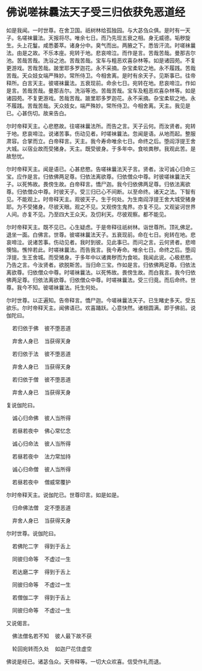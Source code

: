 # 佛说嗟袜曩法天子受三归依获免恶道经

如是我闻。一时世尊。在舍卫国。祇树林给孤独园。与大苾刍众俱。是时有一天子。名嗟袜曩法。天报将尽。唯余七日。而乃先现五衰之相。身无威德。垢秽旋生。头上花鬘。咸悉萎萃。诸身分中。臭气而出。两腋之下。悉皆汗流。时嗟袜曩法。由是之故。不乐本座。宛转于地。悲哀啼泣。而作是言。苦哉苦哉。曼那吉尔池。苦哉苦哉。洗浴之池。苦哉苦哉。宝车与粗恶欢喜杂林等。如是诸园苑。不复更游戏。苦哉苦哉。跛里耶多罗迦花。永不采摘。杂宝柔软之地。永不履践。苦哉苦哉。天众妓女端严殊妙。常所侍卫。今相舍离。是时有余天子。见斯事已。往帝释所。白言天主。彼嗟袜曩法。五衰现前。命余七日。宛转在地。悲哀啼泣。作如是言。苦哉苦哉。曼那吉尔。洗浴等池。苦哉苦哉。宝车及粗恶欢喜杂林等。如是诸园苑。不复更游戏。苦哉苦哉。跛里耶多罗迦花。永不采摘。杂宝柔软之地。永不履践。苦哉苦哉。天众妓女。端严殊妙。常所侍卫。今相舍离。天主。我见是已。心甚伤切。故来告白。

尔时帝释天主。心悲愍故。往嗟袜曩法所。而告之言。天子云何。而汝贤者。宛转于地。悲哀啼泣。说诸苦事。伤动见者。时嗟袜曩法。忽闻是语。从地而起。整服肃容。合掌而立。白帝释言。天主。我今寿命唯余七日。命终之后。堕阎浮提王舍大城。以宿业故而受猪身。天主。既受彼身。于多年中。食啖粪秽。我观此苦。是故愁忧。

尔时帝释天主。闻是语已。心甚悲愍。告嗟袜曩法天子言。贤者。汝可诚心归命三宝。应作是言。归依佛两足尊。归依法离欲尊。归依僧众中尊。时彼嗟袜曩法天子。以死怖故。畏傍生故。白帝释言。憍尸迦。我今归依佛两足尊。归依法离欲尊。归依僧众中尊。时彼天子。受三归已心不间断。以至命终。诸天之法。下智有见。不能观上。时帝释天主。观彼天子。生于何处。为生南阎浮提王舍大城受猪身耶。为不受猪身。尽彼天眼。观之不见。又观傍生鬼界。亦复不见。又观娑诃世界人间。亦复不见。乃至四大王众天。及忉利天。尽彼观察。都不能见。

尔时帝释天主。既不见已。心生疑虑。于是帝释往祇树林。诣世尊所。顶礼佛足。退坐一面。白佛言。世尊。彼嗟袜曩法天子。五衰现前。命在七日。宛转在地。悲哀啼泣。说诸苦事。伤动见者。我时到彼。见此事已。而问之言。云何贤者。悲啼懊恼。憔悴若此。时嗟袜曩法。而告我言。我今寿命。唯余七日。命终之后。堕阎浮提。生王舍城。而受猪身。于多年中以诸粪秽而为食啖。我闻此说。心极悲愍。乃告之言。今汝贤者。欲脱斯苦。当归命三宝。作如是言。归依佛两足尊。归依法离欲尊。归依僧众中尊。时嗟袜曩法。以死怖故。畏傍生故。而白我言。我今归依佛两足尊。归依法离欲尊。归依僧众中尊。时嗟袜曩法。受三归竟。而后命终。世尊。我今不知。彼嗟袜曩法。托生何处。

尔时世尊。以正遍知。告帝释言。憍尸迦。今嗟袜曩法天子。已生睹史多天。受五欲乐。尔时帝释天主。闻佛语已。欢喜踊跃。心意快然。诸根圆满。即于佛前。说伽陀曰。

&nbsp;&nbsp;&nbsp;&nbsp;若归依于佛&nbsp;&nbsp;&nbsp;&nbsp;彼不堕恶道

&nbsp;&nbsp;&nbsp;&nbsp;弃舍人身已&nbsp;&nbsp;&nbsp;&nbsp;当获得天身

&nbsp;&nbsp;&nbsp;&nbsp;若归依于法&nbsp;&nbsp;&nbsp;&nbsp;彼不堕恶道

&nbsp;&nbsp;&nbsp;&nbsp;弃舍人身已&nbsp;&nbsp;&nbsp;&nbsp;当获得天身

&nbsp;&nbsp;&nbsp;&nbsp;若归依于僧&nbsp;&nbsp;&nbsp;&nbsp;彼不堕恶道

&nbsp;&nbsp;&nbsp;&nbsp;弃舍人身已&nbsp;&nbsp;&nbsp;&nbsp;当获得天身

复说伽陀曰。

&nbsp;&nbsp;&nbsp;&nbsp;诚心归命佛&nbsp;&nbsp;&nbsp;&nbsp;彼人当所得

&nbsp;&nbsp;&nbsp;&nbsp;若昼若夜中&nbsp;&nbsp;&nbsp;&nbsp;佛心常忆念

&nbsp;&nbsp;&nbsp;&nbsp;诚心归命法&nbsp;&nbsp;&nbsp;&nbsp;彼人当所得

&nbsp;&nbsp;&nbsp;&nbsp;若昼若夜中&nbsp;&nbsp;&nbsp;&nbsp;法力常加持

&nbsp;&nbsp;&nbsp;&nbsp;诚心归命僧&nbsp;&nbsp;&nbsp;&nbsp;彼人当所得

&nbsp;&nbsp;&nbsp;&nbsp;若昼若夜中&nbsp;&nbsp;&nbsp;&nbsp;僧威常覆护

尔时帝释天主。说伽陀已。世尊印言。如是如是。

&nbsp;&nbsp;&nbsp;&nbsp;归命佛法僧&nbsp;&nbsp;&nbsp;&nbsp;定不堕恶道

&nbsp;&nbsp;&nbsp;&nbsp;弃舍人身已&nbsp;&nbsp;&nbsp;&nbsp;当获得天身

尔时世尊。说伽陀曰。

&nbsp;&nbsp;&nbsp;&nbsp;若佛陀二字&nbsp;&nbsp;&nbsp;&nbsp;得到于舌上

&nbsp;&nbsp;&nbsp;&nbsp;同彼归命等&nbsp;&nbsp;&nbsp;&nbsp;不虚过一生

&nbsp;&nbsp;&nbsp;&nbsp;若达磨二字&nbsp;&nbsp;&nbsp;&nbsp;得到于舌上

&nbsp;&nbsp;&nbsp;&nbsp;同彼归命等&nbsp;&nbsp;&nbsp;&nbsp;不虚过一生

&nbsp;&nbsp;&nbsp;&nbsp;若僧伽二字&nbsp;&nbsp;&nbsp;&nbsp;得到于舌上

&nbsp;&nbsp;&nbsp;&nbsp;同彼归命等&nbsp;&nbsp;&nbsp;&nbsp;不虚过一生

又说偈言。

&nbsp;&nbsp;&nbsp;&nbsp;佛法僧名若不知&nbsp;&nbsp;&nbsp;&nbsp;彼人最下故不获

&nbsp;&nbsp;&nbsp;&nbsp;轮回宛转而久处&nbsp;&nbsp;&nbsp;&nbsp;如迦尸花住虚空

佛说是经已。诸苾刍众。天帝释等。一切大众欢喜。信受作礼而退。